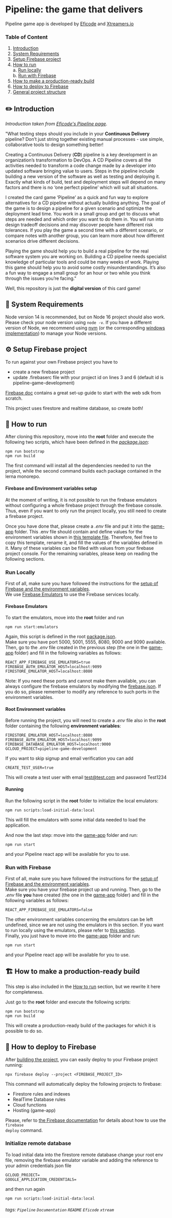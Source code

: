 # Pipeline: the game that delivers

Pipeline game app is developed by [Eficode](https://eficode.com) and [Xtreamers.io](https://xtreamers.io)

### Table of Content

1. [Introduction](#pencil2-introduction)
2. [System Requirements](#memo-system-requirements)
3. [Setup Firebase project](#setup-firebase-project)
4. [How to run](#scroll-how-to-run)  
   a. [Run locally](#run-locally)  
   b. [Run with Firebase](#run-with-firebase)
5. [How to make a production-ready build](#building_construction-how-to-make-a-production-ready-build)
6. [How to deploy to Firebase](#rocket-how-to-deploy-to-firebase)
7. [General project structure](#office-general-project-structure)

## :pencil2: Introduction

_Introduction taken from
[Eficode's Pipeline page](https://www.eficode.com/pipeline-game)._

"What testing steps should you include in your
**Continuous Delivery** pipeline? Don’t just
string together existing manual processes - use
simple, collaborative tools to design something
better!

Creating a Continuous Delivery (**CD**) pipeline
is a key development in an organization’s
transformation to DevOps. A CD Pipeline covers all
the activities needed to transform a code change
made by a developer into updated software bringing
value to users. Steps in the pipeline include
building a new version of the software as well as
testing and deploying it. Exactly what kinds of
build, test and deployment steps will depend on
many factors and there is no ‘one perfect
pipeline’ which will suit all situations.

I created the card game ‘Pipeline’ as a quick and
fun way to explore alternatives for a CD pipeline
without actually building anything. The goal of
the game is to design a pipeline for a given
scenario and optimize the deployment lead time.
You work in a small group and get to discuss what
steps are needed and which order you want to do
them in. You will run into design tradeoff
decisions and may discover people have different
risk tolerances. If you play the game a second
time with a different scenario, or compare notes
with another group, you can learn more about how
different scenarios drive different decisions.

Playing the game should help you to build a real
pipeline for the real software system you are
working on. Building a CD pipeline needs
specialist knowledge of particular tools and could
be many weeks of work. Playing this game should
help you to avoid some costly misunderstandings.
It’s also a fun way to engage a small group for an
hour or two while you think through the issues
you’re facing."

Well, this repository is just the **digital
version** of this card game!

## :memo: System Requirements

Node version 14 is recommended, but
on Node 16 project should also work.
Please check your node version using
<code>node -v</code>. If you have a different
version of Node, we recommend using
[nvm](https://github.com/nvm-sh/nvm) (or the
corresponding
[windows implementation](https://github.com/coreybutler/nvm-windows))
to manage your Node versions.

## :gear: Setup Firebase project

To run against your own Firebase project you have to

* create a new firebase project
* update .firebaserc file with your project id on lines 3 and 6 (default id is pipeline-game-development)

[Firebase doc](https://firebase.google.com/docs/web/setup) contains a great set-up guide to start with the web sdk from
scratch.

This project uses firestore and realtime database, so create both!

## :scroll: How to run

After cloning this repository, move into the
**root** folder and execute the following two
scripts, which have been defined in the
_[package.json](./package.json)_:

```shell
npm run bootstrap
npm run build
```

The first command will install all the
dependencies needed to run the project, while the
second command builds each package contained in
the lerna monorepo.

#### Firebase and Environment variables setup

At the moment of writing, it is not possible to
run the firebase emulators without configuring a
whole firebase project through the firebase
console. Thus, even if you want to only run the
project locally, you still need to create a
firebase project.

Once you have done that, please create a _.env_
file and put it into the
[game-app](./packages/game-app) folder. This .env
file should contain and define values for the
environment variables shown in
[this template file](./packages/game-app/.env.template).
Therefore, feel free to copy this template, rename
it, and fill the values of the variables defined
in it. Many of these variables can be filled with
values from your firebase project console. For the
remaining variables, please keep on reading the
following sections.

### Run Locally

First of all, make sure you have followed the
instructions for the
[setup of Firebase and the environment variables](#firebase-and-environment-variables-setup).  
We use
[Firebase Emulators](https://firebase.google.com/docs/emulator-suite)
to use the Firebase services locally.

#### Firebase Emulators

To start the emulators, move into the **root**
folder and run

```shell
npm run start:emulators
```

Again, this script is defined in the root
[package.json](./package.json).  
Make sure you have port 5000, 5001, 5555, 8080,
9000 and 9090 available. Then, go to the _.env_
file created in the previous step (the one in the
[game-app](./packages/game-app) folder) and fill
in the following variables as follows:

```dotenv
REACT_APP_FIREBASE_USE_EMULATORS=true
FIREBASE_AUTH_EMULATOR_HOST=localhost:9099
FIRESTORE_EMULATOR_HOST=localhost:8080
```

Note: If you need these ports and cannot make them
available, you can always configure the firebase
emulators by modifying the
[firebase.json](./firebase.json). If you do so,
please remember to modify any reference to such
ports in the environment variables.

#### Root Environment variables

Before running the project, you will need to
create a _.env_ file also in the **root** folder
containing the following **environment
variables**:

```dotenv
FIRESTORE_EMULATOR_HOST=localhost:8080
FIREBASE_AUTH_EMULATOR_HOST=localhost:9099
FIREBASE_DATABASE_EMULATOR_HOST=localhost:9000
GCLOUD_PROJECT=pipeline-game-development
```

If you want to skip signup and email verification
you can add

```dotenv
CREATE_TEST_USER=true
```

This will create a test user with email
test@test.com and password Test1234

#### Running

Run the following script in the **root** folder to
initialize the local emulators:

```shell
npm run scripts:load-initial-data:local
```

This will fill the emulators with some initial
data needed to load the application.

And now the last step: move into the
[game-app](./packages/game-app) folder and run:

```shell
npm run start
```

and your Pipeline react app will be available for
you to use.

### Run with Firebase

First of all, make sure you have followed the
instructions for the
[setup of Firebase and the environment variables](#firebase-and-environment-variables-setup).  
Make sure you have your firebase project up and
running. Then, go to the _.env_ file **you** have
created (the one in the
[game-app](./packages/game-app) folder) and fill
in the following variables as follows:

```dotenv
REACT_APP_FIREBASE_USE_EMULATORS=false
```

The other environment variables concerning the
emulators can be left undefined, since we are not
using the emulators in this section. If you want
to run locally using the emulators, please refer
to [this section](#run-locally).  
Finally, you just have to move into the
[game-app](./packages/game-app) folder and run:

```shell
npm run start
```

and your Pipeline react app will be available for
you to use.

## :building_construction: How to make a production-ready build

This step is also included in the
[How to run](#how-to-run) section, but we rewrite
it here for completeness.

Just go to the **root** folder and execute the
following scripts:

```shell
npm run bootstrap
npm run build
```

This will create a production-ready build of the
packages for which it is possible to do so.

## :rocket: How to deploy to Firebase

After
[building the project](#building_construction-how-to-make-a-production-ready-build),
you can easily deploy to your Firebase project
running:

```shell
npx firebase deploy --project <FIREBASE_PROJECT_ID>
```

This command will automatically deploy the
following projects to firebase:

- Firestore rules and indexes
- RealTime Database rules
- Cloud functions
- Hosting (game-app)

Please, refer to
[the Firebase documentation](https://firebase.google.com/docs/cli#deployment)
for details about how to use the <code>firebase
deploy</code> command.

### Initialize remote database

To load initial data into the firestore remote
database change your root env file, removing the
firebase emulator variable and adding the
reference to your admin credentials json file

```dotenv
GCLOUD_PROJECT=
GOOGLE_APPLICATION_CREDENTIALS=
```

and then run again


```shell
npm run scripts:load-initial-data:local
```

###### tags: `Pipeline` `Documentation` `README` `Eficode` `xtream`

